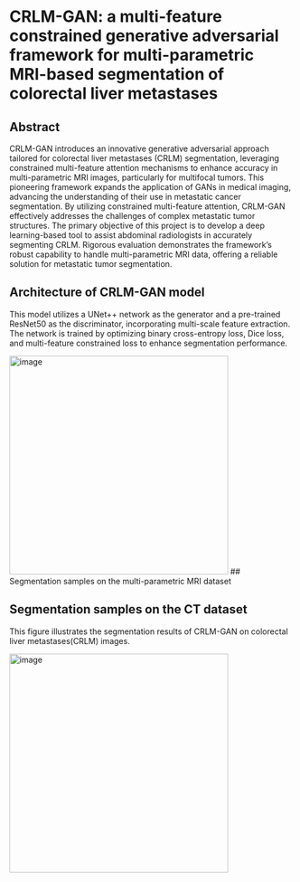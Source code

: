 # CRLM-GAN: a multi-feature constrained generative adversarial framework for multi-parametric MRI-based segmentation of colorectal liver metastases 
## Abstract
CRLM-GAN introduces an innovative generative adversarial approach tailored for colorectal liver metastases (CRLM) segmentation, leveraging constrained multi-feature attention mechanisms to enhance accuracy in multi-parametric MRI images, particularly for multifocal tumors. This pioneering framework expands the application of GANs in medical imaging, advancing the understanding of their use in metastatic cancer segmentation. By utilizing constrained multi-feature attention, CRLM-GAN effectively addresses the challenges of complex metastatic tumor structures. The primary objective of this project is to develop a deep learning-based tool to assist abdominal radiologists in accurately segmenting CRLM. Rigorous evaluation demonstrates the framework’s robust capability to handle multi-parametric MRI data, offering a reliable solution for metastatic tumor segmentation.
## Architecture of CRLM-GAN model 
This model utilizes a UNet++ network as the generator and a pre-trained ResNet50 as the discriminator, incorporating multi-scale feature extraction. The network is trained by optimizing binary cross-entropy loss, Dice loss, and multi-feature constrained loss to enhance segmentation performance.

<img width="387" alt="image" src="https://github.com/Xuezai-wq/CRLM-GAN/blob/main/figure2.tif"/>
## Segmentation samples on the multi-parametric MRI dataset

## Segmentation samples on the CT dataset
This figure illustrates the segmentation results of CRLM-GAN on colorectal liver metastases(CRLM) images.

<img width="387" alt="image" src="https://github.com/user-attachments/assets/b1774516-f71e-4e4c-ae39-dc6968cc8e2e" />
